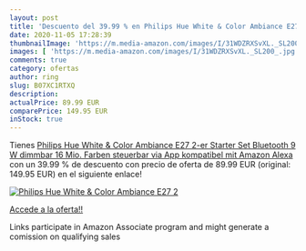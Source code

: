```yaml
---
layout: post
title: 'Descuento del 39.99 % en Philips Hue White & Color Ambiance E27 2'
date: 2020-11-05 17:28:39
thumbnailImage: 'https://m.media-amazon.com/images/I/31WDZRXSvXL._SL200_.jpg'
images: [ 'https://m.media-amazon.com/images/I/31WDZRXSvXL._SL200_.jpg' ]
comments: true
category: ofertas
author: ring
slug: B07XC1RTXQ
description:
actualPrice: 89.99 EUR
comparePrice: 149.95 EUR
inStock: true
---
```


Tienes [Philips Hue White & Color Ambiance E27 2-er Starter Set Bluetooth  9 W  dimmbar  16 Mio. Farben  steuerbar via App  kompatibel mit Amazon Alexa](https://www.amazon.de/dp/B07XC1RTXQ/?tag=tolees0ca-21) con un 39.99 % de descuento con precio de oferta de 89.99 EUR (original: 149.95 EUR) en el siguiente enlace!

[![Philips Hue White & Color Ambiance E27 2](https://m.media-amazon.com/images/I/31WDZRXSvXL._SL200_.jpg)](https://www.amazon.de/dp/B07XC1RTXQ/?tag=tolees0ca-21)

[Accede a la oferta!!](https://www.amazon.de/dp/B07XC1RTXQ/?tag=tolees0ca-21)

Links participate in Amazon Associate program and might generate a comission on qualifying sales


